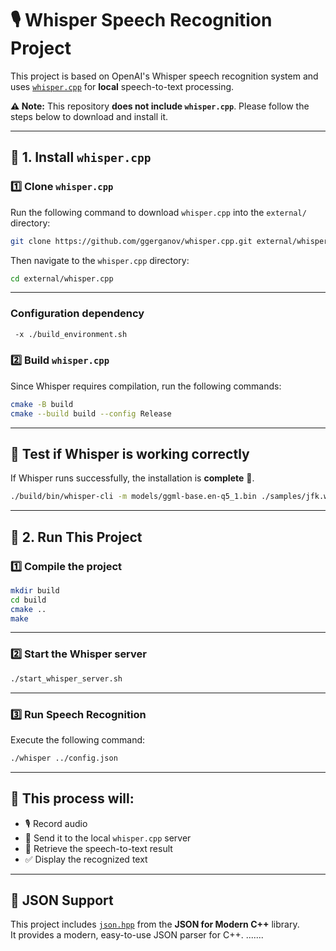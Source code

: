 # 🎙️ Whisper Speech Recognition Project

This project is based on OpenAI's Whisper speech recognition system and uses [`whisper.cpp`](https://github.com/ggerganov/whisper.cpp) for **local** speech-to-text processing.  

**⚠️ Note:** This repository **does not include `whisper.cpp`**. Please follow the steps below to download and install it.

---

## 🚀 1. Install `whisper.cpp`

### 1️⃣ Clone `whisper.cpp`
Run the following command to download `whisper.cpp` into the `external/` directory:

```bash
git clone https://github.com/ggerganov/whisper.cpp.git external/whisper.cpp
```

Then navigate to the `whisper.cpp` directory:

```bash
cd external/whisper.cpp
```

---
### Configuration dependency

```bash
 -x ./build_environment.sh
```

### 2️⃣ Build `whisper.cpp`
Since Whisper requires compilation, run the following commands:

```bash
cmake -B build
cmake --build build --config Release
```

---

## 📌 **Test if Whisper is working correctly**  
If Whisper runs successfully, the installation is **complete** 🎉.

```bash
./build/bin/whisper-cli -m models/ggml-base.en-q5_1.bin ./samples/jfk.wav
```

---

## 🚀 2. Run This Project

### 1️⃣ Compile the project

```bash
mkdir build
cd build
cmake ..
make
```

---

### 2️⃣ Start the Whisper server

```bash
./start_whisper_server.sh
```

---

### 3️⃣ Run Speech Recognition
Execute the following command:

```bash
./whisper ../config.json
```

---

## 📌 **This process will:**
- 🎙️ Record audio  
- 🔄 Send it to the local `whisper.cpp` server  
- 📝 Retrieve the speech-to-text result  
- ✅ Display the recognized text  

---

## 📌 JSON Support

This project includes [`json.hpp`](https://github.com/nlohmann/json) from the **JSON for Modern C++** library.  
It provides a modern, easy-to-use JSON parser for C++.
.......
